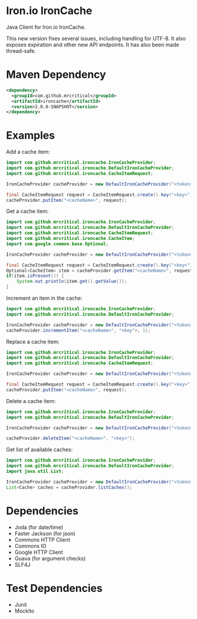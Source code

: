 Iron.io IronCache
=========

Java Client for Iron.io IronCache.

This new version fixes several issues, including handling for UTF-8. It also exposes expiration and other new API endpoints. It has also been made thread-safe.

Maven Dependency
=========

``` xml
<dependency>
  <groupId>com.github.mrcritical</groupId>
  <artifactId>ironcache</artifactId>
  <version>2.0.0-SNAPSHOT</version>
</dependency>
```

Examples
=========

Add a cache item:

``` java
import com.github.mrcritical.ironcache.IronCacheProvider;
import com.github.mrcritical.ironcache.DefaultIronCacheProvider;
import com.github.mrcritical.ironcache.CacheItemRequest;

IronCacheProvider cacheProvider = new DefaultIronCacheProvider("<token>", "<projectId>");

final CacheItemRequest request = CacheItemRequest.create().key("<key>").value("<value>");
cacheProvider.putItem("<cacheName>", request);
```

Get a cache item:

``` java
import com.github.mrcritical.ironcache.IronCacheProvider;
import com.github.mrcritical.ironcache.DefaultIronCacheProvider;
import com.github.mrcritical.ironcache.CacheItemRequest;
import com.github.mrcritical.ironcache.CacheItem;
import com.google.common.base.Optional;

IronCacheProvider cacheProvider = new DefaultIronCacheProvider("<token>", "<projectId>");

final CacheItemRequest request = CacheItemRequest.create().key("<key>").value("<value>");
Optional<CacheItem> item = cacheProvider.getItem("<cacheName>", request);
if(item.isPresent()) {
	System.out.println(item.get().getValue());
}
```

Increment an item in the cache:

``` java
import com.github.mrcritical.ironcache.IronCacheProvider;
import com.github.mrcritical.ironcache.DefaultIronCacheProvider;

IronCacheProvider cacheProvider = new DefaultIronCacheProvider("<token>", "<projectId>");
cacheProvider.incrementItem("<cacheName>", "<key">, 1);
```

Replace a cache item:

``` java
import com.github.mrcritical.ironcache.IronCacheProvider;
import com.github.mrcritical.ironcache.DefaultIronCacheProvider;
import com.github.mrcritical.ironcache.CacheItemRequest;

IronCacheProvider cacheProvider = new DefaultIronCacheProvider("<token>", "<projectId>");

final CacheItemRequest request = CacheItemRequest.create().key("<key>").value("<value>");
cacheProvider.putItem("<cacheName>", request);
```

Delete a cache item:

``` java
import com.github.mrcritical.ironcache.IronCacheProvider;
import com.github.mrcritical.ironcache.DefaultIronCacheProvider;

IronCacheProvider cacheProvider = new DefaultIronCacheProvider("<token>", "<projectId>");

cacheProvider.deleteItem("<cacheName>", "<key>");
```
	
Get list of available caches:

``` java
import com.github.mrcritical.ironcache.IronCacheProvider;
import com.github.mrcritical.ironcache.DefaultIronCacheProvider;
import java.util.List;

IronCacheProvider cacheProvider = new DefaultIronCacheProvider("<token>", "<projectId>");
List<Cache> caches = cacheProvider.listCaches();
```
	
Dependencies
=========
- Joda (for date/time)
- Faster Jackson (for json)
- Commons HTTP Client
- Commons IO
- Google HTTP Client
- Guava (for argument checks)
- SLF4J

Test Dependencies
=========
- Junit
- Mockito